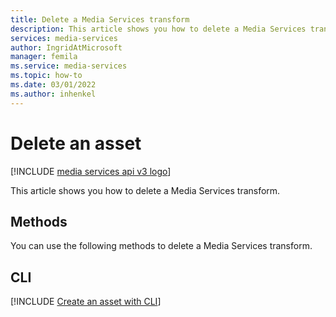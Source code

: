 ```yaml
---
title: Delete a Media Services transform
description: This article shows you how to delete a Media Services transform.
services: media-services
author: IngridAtMicrosoft
manager: femila 
ms.service: media-services
ms.topic: how-to
ms.date: 03/01/2022
ms.author: inhenkel
---
```


# Delete an asset

[!INCLUDE [media services api v3 logo](./includes/v3-hr.md)]

This article shows you how to delete a Media Services transform.

## Methods

You can use the following methods to delete a Media Services transform.

## CLI

[!INCLUDE [Create an asset with CLI](./includes/task-delete-transform-cli.md)]